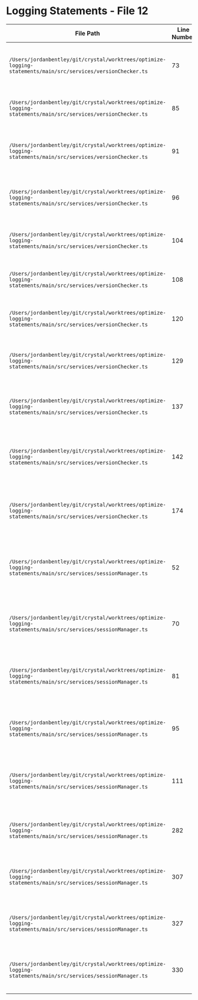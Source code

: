 # Logging Statements - File 12

| File Path | Line Number | Log Statement | Removed | Explanation |
|-----------|-------------|---------------|---------|-------------|
| `/Users/jordanbentley/git/crystal/worktrees/optimize-logging-statements/main/src/services/versionChecker.ts` | 73 | `this.logger.error(\`[Version Checker] Failed to check for updates:\`, error as Error);` | No | Error handling - essential for debugging update failures |
| `/Users/jordanbentley/git/crystal/worktrees/optimize-logging-statements/main/src/services/versionChecker.ts` | 85 | `this.logger.info(\`[Version Checker] Performing startup version check\`);` | Yes | Verbose debug info - not essential for production |
| `/Users/jordanbentley/git/crystal/worktrees/optimize-logging-statements/main/src/services/versionChecker.ts` | 91 | `this.logger.info(\`[Version Checker] Update available on startup: \${versionInfo.latest}\`);` | No | User-facing important information about available updates |
| `/Users/jordanbentley/git/crystal/worktrees/optimize-logging-statements/main/src/services/versionChecker.ts` | 96 | `this.logger.error(\`[Version Checker] Startup check failed:\`, error as Error);` | No | Error handling - essential for debugging startup failures |
| `/Users/jordanbentley/git/crystal/worktrees/optimize-logging-statements/main/src/services/versionChecker.ts` | 104 | `this.logger.info(\`[Version Checker] Auto-update checking is disabled, skipping periodic checks\`);` | Yes | Verbose debug info - not essential for production |
| `/Users/jordanbentley/git/crystal/worktrees/optimize-logging-statements/main/src/services/versionChecker.ts` | 108 | `this.logger.info(\`[Version Checker] Starting periodic version checks (every 24 hours)\`);` | Yes | Verbose debug info - not essential for production |
| `/Users/jordanbentley/git/crystal/worktrees/optimize-logging-statements/main/src/services/versionChecker.ts` | 120 | `this.logger.info(\`[Version Checker] Stopped periodic version checks\`);` | Yes | Verbose debug info - not essential for production |
| `/Users/jordanbentley/git/crystal/worktrees/optimize-logging-statements/main/src/services/versionChecker.ts` | 129 | `this.logger.info(\`[Version Checker] Auto-update checking was disabled, stopping periodic checks\`);` | Yes | Verbose debug info - not essential for production |
| `/Users/jordanbentley/git/crystal/worktrees/optimize-logging-statements/main/src/services/versionChecker.ts` | 137 | `this.logger.info(\`[Version Checker] Update available: \${versionInfo.latest}\`);` | No | User-facing important information about available updates |
| `/Users/jordanbentley/git/crystal/worktrees/optimize-logging-statements/main/src/services/versionChecker.ts` | 142 | `this.logger.error(\`[Version Checker] Periodic check failed:\`, error as Error);` | No | Error handling - essential for debugging periodic check failures |
| `/Users/jordanbentley/git/crystal/worktrees/optimize-logging-statements/main/src/services/versionChecker.ts` | 174 | `this.logger.error(\`[Version Checker] Failed to compare versions \${latest} vs \${current}:\`, error as Error);` | No | Error handling - essential for debugging version comparison failures |
| `/Users/jordanbentley/git/crystal/worktrees/optimize-logging-statements/main/src/services/sessionManager.ts` | 52 | `console.log(\`[SessionManager] Active project loaded from DB:\`, { projectId, projectPath, projectName: project?.name \|\| 'unknown' });` | Yes | Development debug info - detailed object logging not needed in production |
| `/Users/jordanbentley/git/crystal/worktrees/optimize-logging-statements/main/src/services/sessionManager.ts` | 70 | `console.log(\`[SessionManager] Getting Claude session ID for Crystal session \${id}: \${claudeSessionId \|\| 'not found'}\`);` | Yes | Development debug info - verbose session ID lookups |
| `/Users/jordanbentley/git/crystal/worktrees/optimize-logging-statements/main/src/services/sessionManager.ts` | 81 | `console.log(\`[SessionManager] Getting Claude session ID for panel \${panelId}: \${claudeSessionId \|\| 'not found'}\`);` | Yes | Development debug info - verbose panel ID lookups |
| `/Users/jordanbentley/git/crystal/worktrees/optimize-logging-statements/main/src/services/sessionManager.ts` | 95 | `console.log(\`[SessionManager] Getting Codex session ID for panel \${panelId}: \${codexSessionId \|\| 'not found'}\`);` | Yes | Development debug info - verbose panel ID lookups |
| `/Users/jordanbentley/git/crystal/worktrees/optimize-logging-statements/main/src/services/sessionManager.ts` | 111 | `console.log(\`[SessionManager] Getting agent session ID for panel \${panelId}: \${agentSessionId \|\| 'not found'}\`);` | Yes | Development debug info - verbose panel ID lookups |
| `/Users/jordanbentley/git/crystal/worktrees/optimize-logging-statements/main/src/services/sessionManager.ts` | 282 | `console.log(\`[SessionManager] Creating session with ID \${id}: \${name}\`);` | Yes | Development debug info - session creation is logged elsewhere |
| `/Users/jordanbentley/git/crystal/worktrees/optimize-logging-statements/main/src/services/sessionManager.ts` | 307 | `console.log(\`[SessionManager] Target project:\`, targetProject);` | Yes | Development debug info - detailed object logging not needed |
| `/Users/jordanbentley/git/crystal/worktrees/optimize-logging-statements/main/src/services/sessionManager.ts` | 327 | `console.log(\`[SessionManager] Session data:\`, sessionData);` | Yes | Development debug info - detailed object logging not needed |
| `/Users/jordanbentley/git/crystal/worktrees/optimize-logging-statements/main/src/services/sessionManager.ts` | 330 | `console.log(\`[SessionManager] Database session created:\`, dbSession);` | Yes | Development debug info - detailed object logging not needed |